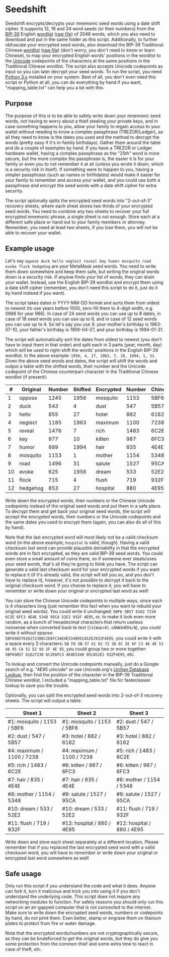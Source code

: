 # Seedshift
Seedshift encrypts/decrypts your mnemonic seed words using a date shift cipher. It supports 12, 18 and 24 word seeds (or their numbers) from the [BIP-39](https://github.com/bitcoin/bips/blob/master/bip-0039.mediawiki) English [wordlist](https://github.com/bitcoin/bips/blob/master/bip-0039/english.txt) ([raw file](https://raw.githubusercontent.com/bitcoin/bips/master/bip-0039/english.txt)) of 2048 words, which you also need to download and put in the same folder as this script. Additionally, to further obfuscate your encrypted seed words, also download the BIP-39 Traditional Chinese [wordlist](https://github.com/bitcoin/bips/blob/master/bip-0039/chinese_traditional.txt) ([raw file](https://raw.githubusercontent.com/bitcoin/bips/master/bip-0039/chinese_traditional.txt)) (don't worry, you don't need to know or learn Chinese), to map your encrypted English words' positions in the wordlist to the [Unicode](https://en.wikipedia.org/wiki/Unicode) codepoints of the characters at the same positions in the Traditional Chinese wordlist. The script also accepts Unicode codepoints as input so you can later decrypt your seed words. To run the script, you need [Python 3.x](https://www.python.org/downloads/) installed on your system. Best of all, you don't even need this script or Python at all, you can do everything by hand if you want, "mapping_table.txt" can help you a bit with this.

## Purpose
The purpose of this is to be able to safely write down your mnemonic seed words, not having to worry about a thief stealing your private keys, and in case something happens to you, allow your family to regain access to your wallet without needing to know a complex passphrase (TREZOR/Ledger), as all they need to know is the dates you used and the method to decrypt the words (pretty easy if it's in-family birthdays). Gather them around the table and do a couple of examples by hand. If you have a TREZOR or Ledger hardware wallet, having a complex passphrase as the "25th" word is more secure, but the more complex the passphrase is, the easier it is for your family or even you to not remember it at all (unless you wrote it down, which is a security risk in itself). If something were to happen to you, having a simpler passphrase (such as names or birthdates) would make it easier for your family to remember and access your wallet, and you could use both a passphrase *and* encrypt the seed words with a date shift cipher for extra security.

The script optionally splits the encrypted seed words into "2-out-of-3" recovery sheets, where each sheet stores two thirds of your encrypted seed words. You need to combine any two sheets to recover your full encrypted mnemonic phrase, a single sheet is not enough. Store each at a different safe place or hand out to your family members or attorney. Remember, you need at least two sheets, if you lose them, you will not be able to recover your wallet.

## Example usage
Let's say `oppose duck hello neglect reveal key humor mosquito road evoke flock hedgehog` are your MetaMask seed words. You need to write them down somewhere and keep them safe, but writing the original words down is a security risk. If anyone finds your list of words, they can drain your wallet. Instead, use the English BIP-39 wordlist and encrypt them using a date shift cipher (remember, you don't need this script to do it, just do it by hand instead if you want).

The script takes dates in YYYY-MM-DD format and sorts them from oldest to newest (to use years before 1000, zero-fill them to 4-digit width, e.g. 0966 for year 966). In case of 24 seed words you can use up to 8 dates, in case of 18 seed words you can use up to 6, and in case of 12 seed words you can use up to 4. So let's say you use 3: your mother's birthday is 1963-07-10, your father's birthday is 1956-04-27, and your birthday is 1994-01-31.

The script will automatically sort the dates from oldest to newest (you don't have to input them in that order) and split each in 3 parts (year, month, day) which will be used to right-shift the words' positions in the English BIP-39 wordlist. In the above example:
```1956, 4, 27, 1963, 7, 10, 1994, 1, 31```.
Given the above seed words and dates, the script will shift the words and output a table with the shifted words, their number and the Unicode codepoint of the Chinese counterpart character in the Traditional Chinese wordlist (if present):

| #  | Original | Number | Shifted | Encrypted | Number | Chinese |
|----|----------|--------|---------|-----------|--------|---------|
| 1  | oppose   | 1245   | 1956    | mosquito  | 1153   | 5BF6    |
| 2  | duck     | 543    | 4       | dust      | 547    | 5B57    |
| 3  | hello    | 855    | 27      | hotel     | 882    | 6162    |
| 4  | neglect  | 1185   | 1963    | maximum   | 1100   | 7238    |
| 5  | reveal   | 1476   | 7       | rich      | 1483   | 6C2E    |
| 6  | key      | 977    | 10      | kitten    | 987    | 6FC3    |
| 7  | humor    | 889    | 1994    | hair      | 835    | 4E4E    |
| 8  | mosquito | 1153   | 1       | mother    | 1154   | 5348    |
| 9  | road     | 1496   | 31      | salute    | 1527   | 95CA    |
| 10 | evoke    | 625    | 1956    | dream     | 533    | 52E2    |
| 11 | flock    | 715    | 4       | flush     | 719    | 932F    |
| 12 | hedgehog | 853    | 27      | hospital  | 880    | 4E95    |

Write down the encrypted words, their numbers or the Chinese Unicode codepoints instead of the original seed words and put them in a safe place. To decrypt them and get back your original seed words, the script will accept the encrypted words, their numbers or the Unicode codepoints and the same dates you used to encrypt them (again, you can also do all of this by hand).

Note that the last encrypted word will most likely not be a valid checksum word (in the above example, `hospital` is valid, though). Having a valid checksum last word can provide plausible deniability in that the encrypted words are in fact encrypted, as they are valid BIP-39 seed words. You could even store a small amount of coins there, so if someone ever steals/uses your seed words, that's all they're going to think you have. The script can generate a valid last checksum word for your encrypted words if you want to replace it (if it's already valid, the script will tell you so, and you don't have to replace it), however, it's not possible to decrypt it back to the original checksum word. If you choose to replace it, you will have to remember or write down your original or encrypted last word as well!

You can store the Chinese Unicode codepoints in multiple ways, since each is 4 characters long (just remember this fact when you want to rebuild your original seed words). You could write it unchanged: ```5BF6 5B57 6162 7238 6C2E 6FC3 4E4E 5348 95CA 52E2 932F 4E95```, or, to make it look even more random, as a bunch of hexadecimal characters that return useless nonsense when converted back to text (```[ö[Wabr8l.oÃNNSHÊRâ/N```), you could write it without spaces: ```5BF65B57616272386C2E6FC34E4E534895CA52E2932F4E95```, you could write it with a space every 2 characters: ```5B F6 5B 57 61 62 72 38 6C 2E 6F C3 4E 4E 53 48 95 CA 52 E2 93 2F 4E 95```, you could group two or more together: ```5BF65B57 61627238 6C2E6FC3 4E4E5348 95CA52E2 932F4E95```, etc.

To lookup and convert the Unicode codepoints manually, just do a Google search of e.g. "4E95 unicode" or use Unicode.org's [Unihan Database Lookup](http://unicode.org/charts/unihan.html), then find the position of the character in the BIP-39 Traditional Chinese wordlist. I included a "mapping_table.txt" file for faster/easier lookup to save you the trouble.

Optionally, you can split the encrypted seed words into 2-out-of-3 recovery sheets. The script will output a table:

| Sheet 1                    | Sheet 2                    | Sheet 3                    |
|----------------------------|----------------------------|----------------------------|
| #1: mosquito / 1153 / 5BF6 | #1: mosquito / 1153 / 5BF6 | #2: dust / 547 / 5B57      |
| #2: dust / 547 / 5B57      | #3: hotel / 882 / 6162     | #3: hotel / 882 / 6162     |
| #4: maximum / 1100 / 7238  | #4: maximum / 1100 / 7238  | #5: rich / 1483 / 6C2E     |
| #5: rich / 1483 / 6C2E     | #6: kitten / 987 / 6FC3    | #6: kitten / 987 / 6FC3    |
| #7: hair / 835 / 4E4E      | #7: hair / 835 / 4E4E      | #8: mother / 1154 / 5348   |
| #8: mother / 1154 / 5348   | #9: salute / 1527 / 95CA   | #9: salute / 1527 / 95CA   |
| #10: dream / 533 / 52E2    | #10: dream / 533 / 52E2    | #11: flush / 719 / 932F    |
| #11: flush / 719 / 932F    | #12: hospital / 880 / 4E95 | #12: hospital / 880 / 4E95 |


Write down and store each sheet separately at a different location. Please remember that if you replaced the last encrypted seed word with a valid checksum word, you will have to remember or write down your original or encrypted last word somewhere as well!

## Safe usage
Only run this script if you understand the code and what it does. Anyone can fork it, turn it malicious and trick you into using it if you don't understand the underlying code. This script does not require any networking modules to function. For safety reasons you should only run this script on an air-gapped computer that is not connected to the internet. Make sure to write down the encrypted seed words, numbers or codepoints by hand, do not print them. Even better, stamp or engrave them on titanium plates to protect from fire or water damage. 

Note that the encrypted words/numbers are not cryptographically secure, as they can be bruteforced to get the original words, but they do give you some protection from the common thief and some extra time to react in case of theft, etc.
